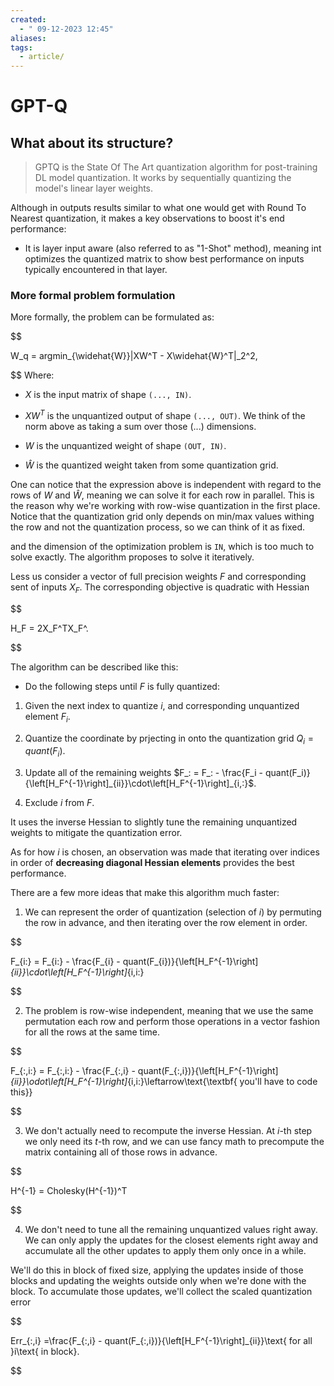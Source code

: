 ```yaml
---
created:
  - " 09-12-2023 12:45"
aliases: 
tags:
  - article/
---
```


# GPT-Q

## What about its structure?

> GPTQ is the State Of The Art quantization algorithm for post-training DL model quantization. It works by sequentially quantizing the model's linear layer weights.

  

Although in outputs results similar to what one would get with Round To Nearest quantization, it makes a key observations to boost it's end performance:

* It is layer input aware (also referred to as "1-Shot" method), meaning int optimizes the quantized matrix to show best performance on inputs typically encountered in that layer.

### More formal problem formulation
More formally, the problem can be formulated as:

$$

W_q = argmin_{\widehat{W}}\|XW^T - X\widehat{W}^T\|_2^2,

$$ 
Where:

* $X$ is the input matrix of shape `(..., IN)`.

* $XW^T$ is the unquantized output of shape `(..., OUT)`. We think of the norm above as taking a sum over those (...) dimensions.

* $W$ is the unquantized weight of shape `(OUT, IN)`.

* $\widehat{W}$ is the quantized weight taken from some quantization grid.

  

One can notice that the expression above is independent with regard to the rows of $W$ and $\widehat{W}$, meaning we can solve it for each row in parallel. This is the reason why we're working with row-wise quantization in the first place. Notice that the quantization grid only depends on min/max values withing the row and not the quantization process, so we can think of it as fixed.

  

and the dimension of the optimization problem is `IN`, which is too much to solve exactly. The algorithm proposes to solve it iteratively.

  

Less us consider a vector of full precision weights $F$ and corresponding sent of inputs $X_F$. The corresponding objective is quadratic with Hessian

$$

H_F = 2X_F^TX_F^.

$$

The algorithm can be described like this:

* Do the following steps until $F$ is fully quantized:

1. Given the next index to quantize $i$, and corresponding unquantized element $F_i$.

2. Quantize the coordinate by prjecting in onto the quantization grid $Q_i = quant(F_i)$.

3. Update all of the remaining weights $F_: = F_: - \frac{F_i - quant(F_i)}{\left[H_F^{-1}\right]_{ii}}\cdot\left[H_F^{-1}\right]_{i,:}$.

4. Exclude $i$ from $F$.

  

It uses the inverse Hessian to slightly tune the remaining unquantized weights to mitigate the quantization error.

  

As for how $i$ is chosen, an observation was made that iterating over indices in order of **decreasing diagonal Hessian elements** provides the best performance.

  

There are a few more ideas that make this algorithm much faster:

1. We can represent the order of quantization (selection of $i$) by permuting the row in advance, and then iterating over the row element in order.

$$

F_{i:} = F_{i:} - \frac{F_{i} - quant(F_{i})}{\left[H_F^{-1}\right]_{ii}}\cdot\left[H_F^{-1}\right]_{i,i:}

$$

2. The problem is row-wise independent, meaning that we use the same permutation each row and perform those operations in a vector fashion for all the rows at the same time.

$$

F_{:,i:} = F_{:,i:} - \frac{F_{:,i} - quant(F_{:,i})}{\left[H_F^{-1}\right]_{ii}}\odot\left[H_F^{-1}\right]_{i,i:}\leftarrow\text{\textbf{ you'll have to code this}}

$$

3. We don't actually need to recompute the inverse Hessian. At $i$-th step we only need its $t$-th row, and we can use fancy math to precompute the matrix containing all of those rows in advance.

$$

H^{-1} = Cholesky(H^{-1})^T

$$

  

4. We don't need to tune all the remaining unquantized values right away. We can only apply the updates for the closest elements right away and accumulate all the other updates to apply them only once in a while.

  

We'll do this in block of fixed size, applying the updates inside of those blocks and updating the weights outside only when we're done with the block. To accumulate those updates, we'll collect the scaled quantization error

$$

Err_{:,i} =\frac{F_{:,i} - quant(F_{:,i})}{\left[H_F^{-1}\right]_{ii}}\text{ for all }i\text{ in block}.

$$